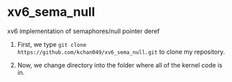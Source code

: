 # xv6_sema_null
xv6 implementation of semaphores/null pointer deref

1. First, we type `git clone https://github.com/kchan049/xv6_sema_null.git` to clone my repository.

2. Now, we change directory into the folder where all of the kernel code is in. 
